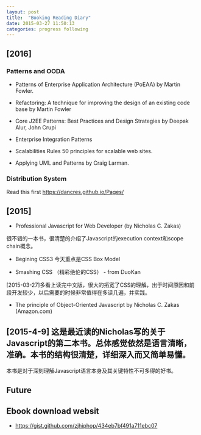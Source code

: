 ```yaml
---
layout: post
title:  "Booking Reading Diary"
date: 2015-03-27 11:50:13
categories: progress following
---
```


## [2016]

### Patterns and OODA

- Patterns of Enterprise Application Architecture (PoEAA) by Martin Fowler.

- Refactoring: A technique for improving  the design of an existing code base by Martin Fowler

- Core J2EE Patterns: Best Practices and Design Strategies by Deepak Alur, John Crupi

- Enterprise Integration Patterns

- Scalabilities Rules 50 principles for scalable web sites.

- Applying UML and Patterns by Craig Larman.

### Distribution System

Read this first https://dancres.github.io/Pages/



## [2015]

- Professional Javascript for Web Developer (by Nicholas C. Zakas)

很不错的一本书，很清楚的介绍了Javascript的execution context和scope chain概念。 


- Begining CSS3
今天重点是CSS Box Model

- Smashing CSS （精彩绝伦的CSS） - from DuoKan

[2015-03-27]多看上读完中文版，很大的拓宽了CSS的理解，出于时间原因和前段开发较少，以后需要的时候非常值得在多读几遍，并实践。

- The principle of Object-Oriented Javascript by Nicholas C. Zakas (Amazon.com)

## [2015-4-9] 这是最近读的Nicholas写的关于Javascript的第二本书。总体感觉依然是语言清晰，准确。本书的结构很清楚，详细深入而又简单易懂。
本书是对于深刻理解Javascript语言本身及其关键特性不可多得的好书。


## Future

## Ebook download websit
- https://gist.github.com/zjhiphop/434eb7bf491a711ebc07





